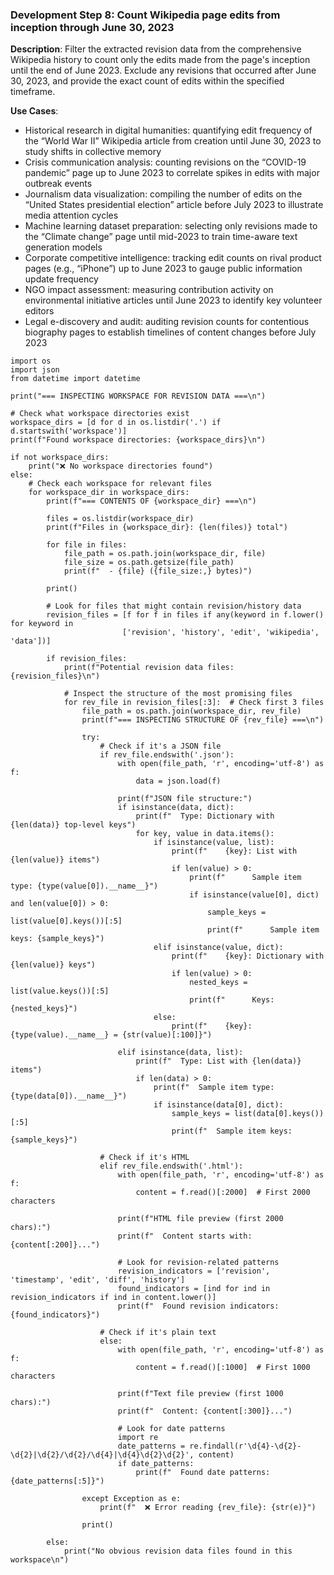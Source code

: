 ### Development Step 8: Count Wikipedia page edits from inception through June 30, 2023

**Description**: Filter the extracted revision data from the comprehensive Wikipedia history to count only the edits made from the page's inception until the end of June 2023. Exclude any revisions that occurred after June 30, 2023, and provide the exact count of edits within the specified timeframe.

**Use Cases**:
- Historical research in digital humanities: quantifying edit frequency of the “World War II” Wikipedia article from creation until June 30, 2023 to study shifts in collective memory
- Crisis communication analysis: counting revisions on the “COVID-19 pandemic” page up to June 2023 to correlate spikes in edits with major outbreak events
- Journalism data visualization: compiling the number of edits on the “United States presidential election” article before July 2023 to illustrate media attention cycles
- Machine learning dataset preparation: selecting only revisions made to the “Climate change” page until mid-2023 to train time-aware text generation models
- Corporate competitive intelligence: tracking edit counts on rival product pages (e.g., “iPhone”) up to June 2023 to gauge public information update frequency
- NGO impact assessment: measuring contribution activity on environmental initiative articles until June 2023 to identify key volunteer editors
- Legal e-discovery and audit: auditing revision counts for contentious biography pages to establish timelines of content changes before July 2023

```
import os
import json
from datetime import datetime

print("=== INSPECTING WORKSPACE FOR REVISION DATA ===\n")

# Check what workspace directories exist
workspace_dirs = [d for d in os.listdir('.') if d.startswith('workspace')]
print(f"Found workspace directories: {workspace_dirs}\n")

if not workspace_dirs:
    print("❌ No workspace directories found")
else:
    # Check each workspace for relevant files
    for workspace_dir in workspace_dirs:
        print(f"=== CONTENTS OF {workspace_dir} ===\n")
        
        files = os.listdir(workspace_dir)
        print(f"Files in {workspace_dir}: {len(files)} total")
        
        for file in files:
            file_path = os.path.join(workspace_dir, file)
            file_size = os.path.getsize(file_path)
            print(f"  - {file} ({file_size:,} bytes)")
        
        print()
        
        # Look for files that might contain revision/history data
        revision_files = [f for f in files if any(keyword in f.lower() for keyword in 
                         ['revision', 'history', 'edit', 'wikipedia', 'data'])]
        
        if revision_files:
            print(f"Potential revision data files: {revision_files}\n")
            
            # Inspect the structure of the most promising files
            for rev_file in revision_files[:3]:  # Check first 3 files
                file_path = os.path.join(workspace_dir, rev_file)
                print(f"=== INSPECTING STRUCTURE OF {rev_file} ===\n")
                
                try:
                    # Check if it's a JSON file
                    if rev_file.endswith('.json'):
                        with open(file_path, 'r', encoding='utf-8') as f:
                            data = json.load(f)
                        
                        print(f"JSON file structure:")
                        if isinstance(data, dict):
                            print(f"  Type: Dictionary with {len(data)} top-level keys")
                            for key, value in data.items():
                                if isinstance(value, list):
                                    print(f"    {key}: List with {len(value)} items")
                                    if len(value) > 0:
                                        print(f"      Sample item type: {type(value[0]).__name__}")
                                        if isinstance(value[0], dict) and len(value[0]) > 0:
                                            sample_keys = list(value[0].keys())[:5]
                                            print(f"      Sample item keys: {sample_keys}")
                                elif isinstance(value, dict):
                                    print(f"    {key}: Dictionary with {len(value)} keys")
                                    if len(value) > 0:
                                        nested_keys = list(value.keys())[:5]
                                        print(f"      Keys: {nested_keys}")
                                else:
                                    print(f"    {key}: {type(value).__name__} = {str(value)[:100]}")
                        
                        elif isinstance(data, list):
                            print(f"  Type: List with {len(data)} items")
                            if len(data) > 0:
                                print(f"  Sample item type: {type(data[0]).__name__}")
                                if isinstance(data[0], dict):
                                    sample_keys = list(data[0].keys())[:5]
                                    print(f"  Sample item keys: {sample_keys}")
                    
                    # Check if it's HTML
                    elif rev_file.endswith('.html'):
                        with open(file_path, 'r', encoding='utf-8') as f:
                            content = f.read()[:2000]  # First 2000 characters
                        
                        print(f"HTML file preview (first 2000 chars):")
                        print(f"  Content starts with: {content[:200]}...")
                        
                        # Look for revision-related patterns
                        revision_indicators = ['revision', 'timestamp', 'edit', 'diff', 'history']
                        found_indicators = [ind for ind in revision_indicators if ind in content.lower()]
                        print(f"  Found revision indicators: {found_indicators}")
                    
                    # Check if it's plain text
                    else:
                        with open(file_path, 'r', encoding='utf-8') as f:
                            content = f.read()[:1000]  # First 1000 characters
                        
                        print(f"Text file preview (first 1000 chars):")
                        print(f"  Content: {content[:300]}...")
                        
                        # Look for date patterns
                        import re
                        date_patterns = re.findall(r'\d{4}-\d{2}-\d{2}|\d{2}/\d{2}/\d{4}|\d{4}\d{2}\d{2}', content)
                        if date_patterns:
                            print(f"  Found date patterns: {date_patterns[:5]}")
                
                except Exception as e:
                    print(f"  ❌ Error reading {rev_file}: {str(e)}")
                
                print()
        
        else:
            print("No obvious revision data files found in this workspace\n")
```